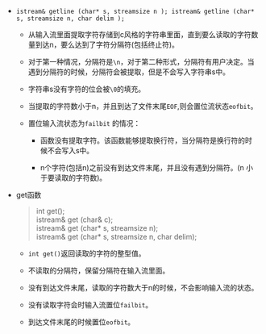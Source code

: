 

+ `istream& getline (char* s, streamsize n );
istream& getline (char* s, streamsize n, char delim );`

    + 从输入流里面提取字符存储到c风格的字符串里面，直到要么读取的字符数量到达n，要么达到了字符分隔符(包括终止符)。

    + 对于第一种情况，分隔符是`\n`，对于第二种形式，分隔符有用户决定。当遇到分隔符的时候，分隔符会被提取，但是不会写入字符串s中。

    + 字符串s没有字符的位会被`\0`的填充。

    + 当提取的字符数小于n，并且到达了文件末尾`EOF`,则会置位流状态`eofbit`。

    + 置位输入流状态为`failbit` 的情况：

        + 函数没有提取字符。该函数能够提取换行符，当分隔符是换行符的时候不会写入s中。

        + n个字符(包括n)之前没有到达文件末尾，并且没有遇到分隔符。(n 小于要读取的字符数)。

+  get函数

    >int get();   
    >istream& get (char& c);     
    >istream& get (char* s, streamsize n);  
    >istream& get (char* s, streamsize n, char delim);  

    + `int get()`返回读取的字符的整型值。

    + 不读取的分隔符，保留分隔符在输入流里面。

    + 没有到达文件末尾，读取的字符数大于n的时候，不会影响输入流的状态。

    + 没有读取字符会时输入流置位`failbit`。

    + 到达文件末尾的时候置位`eofbit`。






